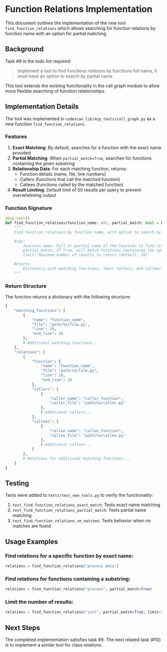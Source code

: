 # Function Relations Implementation

This document outlines the implementation of the new tool `find_function_relations` which allows searching for function relations by function name with an option for partial matching.

## Background

Task #9 in the todo list required:
> Implement a tool to find functions relations by functions full name, it must have an option to search by partial name

This tool extends the existing functionality in the call graph module to allow more flexible searching of function relationships.

## Implementation Details

The tool was implemented in `codescan_lib/mcp_tools/call_graph.py` as a new function `find_function_relations`.

### Features

1. **Exact Matching**: By default, searches for a function with the exact name provided
2. **Partial Matching**: When `partial_match=True`, searches for functions containing the given substring
3. **Relationship Data**: For each matching function, returns:
   - Function details (name, file, line numbers)
   - Callers (functions that call the matched function)
   - Callees (functions called by the matched function)
4. **Result Limiting**: Default limit of 50 results per query to prevent overwhelming output

### Function Signature

```python
@mcp.tool()
def find_function_relations(function_name: str, partial_match: bool = False, limit: int = 50) -> Dict[str, Any]:
    """
    Find function relations by function name, with option to search by partial name.

    Args:
        function_name: Full or partial name of the function to find relations for
        partial_match: If True, will match functions containing the specified name substring
        limit: Maximum number of results to return (default: 50)

    Returns:
        Dictionary with matching functions, their callers, and callees
    """
```

### Return Structure

The function returns a dictionary with the following structure:

```python
{
    "matching_functions": [
        {
            "name": "function_name",
            "file": "path/to/file.py",
            "line": 10,
            "end_line": 20
        },
        # Additional matching functions...
    ],
    "relations": [
        {
            "function": {
                "name": "function_name",
                "file": "path/to/file.py",
                "line": 10,
                "end_line": 20
            },
            "callers": [
                {
                    "caller_name": "caller_function",
                    "caller_file": "path/to/caller.py"
                },
                # Additional callers...
            ],
            "callees": [
                {
                    "callee_name": "callee_function",
                    "callee_file": "path/to/callee.py"
                },
                # Additional callees...
            ]
        },
        # Relations for additional matching functions...
    ]
}
```

## Testing

Tests were added to `tests/test_new_tools.py` to verify the functionality:

1. `test_find_function_relations_exact_match`: Tests exact name matching
2. `test_find_function_relations_partial_match`: Tests partial name matching
3. `test_find_function_relations_no_matches`: Tests behavior when no matches are found

## Usage Examples

### Find relations for a specific function by exact name:

```python
relations = find_function_relations("process_data")
```

### Find relations for functions containing a substring:

```python
relations = find_function_relations("process", partial_match=True)
```

### Limit the number of results:

```python
relations = find_function_relations("init", partial_match=True, limit=10)
```

## Next Steps

The completed implementation satisfies task #9. The next related task (#10) is to implement a similar tool for class relations.
